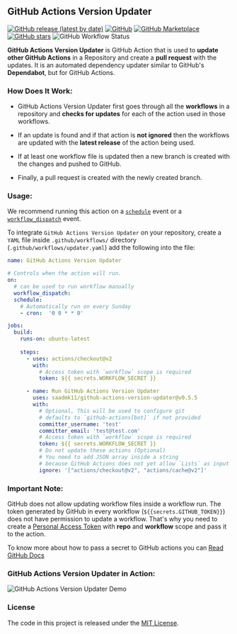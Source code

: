 ## GitHub Actions Version Updater

[![GitHub release (latest by date)](https://img.shields.io/github/v/release/saadmk11/github-actions-version-updater?style=flat-square)](https://github.com/saadmk11/github-actions-version-updater/releases/latest)
[![GitHub](https://img.shields.io/github/license/saadmk11/github-actions-version-updater?style=flat-square)](https://github.com/saadmk11/github-actions-version-updater/blob/main/LICENSE)
[![GitHub Marketplace](https://img.shields.io/badge/Get%20It-on%20Marketplace-orange?style=flat-square)](https://github.com/marketplace/actions/github-actions-version-updater)
[![GitHub stars](https://img.shields.io/github/stars/saadmk11/github-actions-version-updater?color=success&style=flat-square)](https://github.com/saadmk11/github-actions-version-updater/stargazers)
![GitHub Workflow Status](https://img.shields.io/github/workflow/status/saadmk11/github-actions-version-updater/Changelog%20CI?label=Changelog%20CI&style=flat-square)

**GitHub Actions Version Updater** is GitHub Action that is used to **update other GitHub Actions** in a Repository
and create a **pull request** with the updates. It is an automated dependency updater similar to GitHub's **Dependabot**, 
but for GitHub Actions.

### How Does It Work:

* GitHub Actions Version Updater first goes through all the **workflows**
  in a repository and **checks for updates** for each of the action used in those workflows.

* If an update is found and if that action is **not ignored** then the workflows are updated
  with the **latest release** of the action being used.

* If at least one workflow file is updated then a new branch is created with the changes and pushed to GitHub.

* Finally, a pull request is created with the newly created branch.

### Usage:

We recommend running this action on a [`schedule`](https://docs.github.com/en/actions/reference/events-that-trigger-workflows#schedule) 
event or a [`workflow_dispatch`](https://docs.github.com/en/actions/reference/events-that-trigger-workflows#workflow_dispatch) event.

To integrate `GitHub Actions Version Updater` on your repository, create a `YAML`  file 
inside `.github/workflows/` directory (`.github/workflows/updater.yaml`) add the following into the file:

```yaml
name: GitHub Actions Version Updater

# Controls when the action will run. 
on:
  # can be used to run workflow manually
  workflow_dispatch:
  schedule:
    # Automatically run on every Sunday
    - cron:  '0 0 * * 0'

jobs:
  build:
    runs-on: ubuntu-latest
  
    steps:
      - uses: actions/checkout@v2
        with:
          # Access token with `workflow` scope is required
          token: ${{ secrets.WORKFLOW_SECRET }}

      - name: Run GitHub Actions Version Updater
        uses: saadmk11/github-actions-version-updater@v0.5.5
        with:
          # Optional, This will be used to configure git
          # defaults to `github-actions[bot]` if not provided
          committer_username: 'test'
          committer_email: 'test@test.com'
          # Access token with `workflow` scope is required
          token: ${{ secrets.WORKFLOW_SECRET }}
          # Do not update these actions (Optional)
          # You need to add JSON array inside a string
          # because GitHub Actions does not yet allow `Lists` as input
          ignore: '["actions/checkout@v2", "actions/cache@v2"]'
```

### Important Note:

GitHub does not allow updating workflow files inside a workflow run.
The token generated by GitHub in every workflow (`${{secrets.GITHUB_TOKEN}}`) does not have
permission to update a workflow. That's why you need to create a [Personal Access Token](https://docs.github.com/en/github/authenticating-to-github/creating-a-personal-access-token)
with **repo** and **workflow** scope and pass it to the action.

To know more about how to pass a secret to GitHub actions you can [Read GitHub Docs](https://docs.github.com/en/actions/reference/encrypted-secrets)

### GitHub Actions Version Updater in Action:

![GitHub Actions Version Updater Demo](https://user-images.githubusercontent.com/24854406/113888349-15dbdc00-97e4-11eb-91a6-622828455d1f.gif)


### License

The code in this project is released under the [MIT License](LICENSE).
